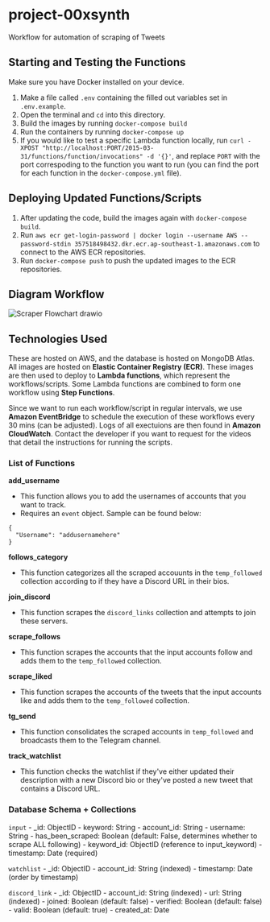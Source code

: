 # project-00xsynth

Workflow for automation of scraping of Tweets

## Starting and Testing the Functions
Make sure you have Docker installed on your device.

1. Make a file called `.env` containing the filled out variables set in `.env.example`.
2. Open the terminal and `cd` into this directory.
3. Build the images by running `docker-compose build`
4. Run the containers by running `docker-compose up`
5. If you would like to test a specific Lambda function locally, run `curl -XPOST "http://localhost:PORT/2015-03-31/functions/function/invocations" -d '{}'`, and replace `PORT` with the port correspoding to the function you want to run (you can find the port for each function in the `docker-compose.yml` file).

## Deploying Updated Functions/Scripts
1. After updating the code, build the images again with `docker-compose build`.
2. Run `aws ecr get-login-password | docker login --username AWS --password-stdin 357518498432.dkr.ecr.ap-southeast-1.amazonaws.com` to connect to the AWS ECR repositories.
3. Run `docker-compose push` to push the updated images to the ECR repositories.

## Diagram Workflow
![Scraper Flowchart drawio](https://user-images.githubusercontent.com/35568696/156316743-e0048f94-2820-4e5d-8280-43d5491d88b8.png)

## Technologies Used
These are hosted on AWS, and the database is hosted on MongoDB Atlas. All images are hosted on **Elastic Container Registry (ECR)**. These images are then used to deploy to **Lambda functions**, which represent the workflows/scripts. Some Lambda functions are combined to form one workflow using **Step Functions**.

Since we want to run each workflow/script in regular intervals, we use **Amazon EventBridge** to schedule the execution of these workflows every 30 mins (can be adjusted). Logs of all exectuions are then found in **Amazon CloudWatch**. Contact the developer if you want to request for the videos that detail the instructions for running the scripts.

### List of Functions
**add_username**
- This function allows you to add the usernames of accounts that you want to track.
- Requires an `event` object. Sample can be found below:
```
{
  "Username": "addusernamehere"
}
```

**follows_category**
- This function categorizes all the scraped accouunts in the `temp_followed` collection according to if they have a Discord URL in their bios.

**join_discord**
- This function scrapes the `discord_links` collection and attempts to join these servers.

**scrape_follows**
- This function scrapes the accounts that the input accounts follow and adds them to the `temp_followed` collection.

**scrape_liked**
- This function scrapes the accounts of the tweets that the input accounts like and adds them to the `temp_followed` collection.


**tg_send**
- This function consolidates the scraped accounts in `temp_followed` and broadcasts them to the Telegram channel.

**track_watchlist**
- This function checks the watchlist if they've either updated their description with a new Discord bio or they've posted a new tweet that contains a Discord URL.

### Database Schema + Collections
`input`
    - _id: ObjectID
    - keyword: String
    - account_id: String
    - username: String
    - has_been_scraped: Boolean (default: False, determines whether to scrape ALL following)
    - keyword_id: ObjectID (reference to input_keyword)
    - timestamp: Date (required)
    
`watchlist`
    - _id: ObjectID
    - account_id: String (indexed)
    - timestamp: Date (order by timestamp)

`discord_link`
    - _id: ObjectID
    - account_id: String (indexed)
    - url: String (indexed)
    - joined: Boolean (default: false)
    - verified: Boolean (default: false)
    - valid: Boolean (default: true)
    - created_at: Date
